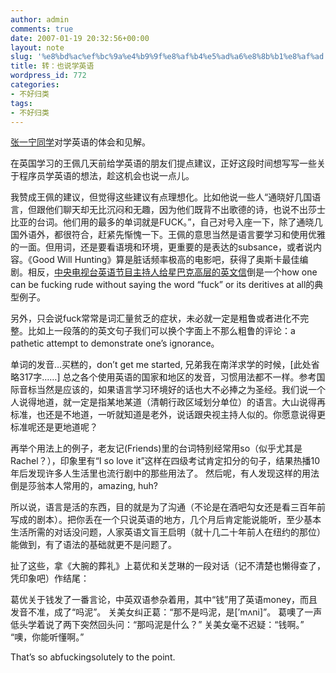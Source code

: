 ```yaml
---
author: admin
comments: true
date: 2007-01-19 20:32:56+00:00
layout: note
slug: '%e8%bd%ac%ef%bc%9a%e4%b9%9f%e8%af%b4%e5%ad%a6%e8%8b%b1%e8%af%ad'
title: 转：也说学英语
wordpress_id: 772
categories:
- 不好归类
tags:
- 不好归类
---
```


[张一宁同学](http://www.yining.org/2007/01/19/on-learning-english/)对学英语的体会和见解。

在英国学习的王佩几天前给学英语的朋友们提点建议，正好这段时间想写写一些关于程序员学英语的想法，趁这机会也说一点儿。

我赞成王佩的建议，但觉得这些建议有点理想化。比如他说一些人“通晓好几国语言，但跟他们聊天却无比沉闷和无趣，因为他们既背不出歌德的诗，也说不出莎士比亚的台词。他们用的最多的单词就是FUCK。”，自己对号入座一下，除了通晓几国外语外，都很符合，赶紧先惭愧一下。王佩的意思当然是语言要学习和使用优雅的一面。但用词，还是要看语境和环境，更重要的是表达的subsance，或者说内容。《Good Will Hunting》算是脏话频率极高的电影吧，获得了奥斯卡最佳编剧。相反，[中央电视台英语节目主持人给星巴克高层的英文信](http://www.hecaitou.com/bbs/read.php?tid=1123)倒是一个how one can be fucking rude without saying the word “fuck” or its deritives at all的典型例子。

另外，只会说fuck常常是词汇量贫乏的症状，未必就一定是粗鲁或者进化不完整。比如上一段落的的英文句子我们可以换个字面上不那么粗鲁的评论：a pathetic attempt to demonstrate one’s ignorance。

单词的发音…买糕的，don’t get me started, 兄弟我在南洋求学的时候，[此处省略317字……] 总之各个使用英语的国家和地区的发音，习惯用法都不一样。参考国际音标当然是应该的，如果语言学习环境好的话也大不必捧之为圣经。我们说一个人说得地道，就一定是指某地某道（清朝行政区域划分单位）的语言。大山说得再标准，也还是不地道，一听就知道是老外，说话跟央视主持人似的。你愿意说得更标准呢还是更地道呢？

再举个用法上的例子，老友记(Friends)里的台词特别经常用so（似乎尤其是Rachel？），印象里有“I so love it”这样在四级考试肯定扣分的句子，结果热播10年后发现许多人生活里也流行剧中的那些用法了。 然后呢，有人发现这样的用法倒是莎翁本人常用的，amazing, huh?

所以说，语言是活的东西，目的就是为了沟通（不论是在酒吧勾女还是看三百年前写成的剧本）。把你丢在一个只说英语的地方，几个月后肯定能说能听，至少基本生活所需的对话没问题，人家英语文盲王启明（就十几二十年前人在纽约的那位）能做到，有了语法的基础就更不是问题了。

扯了这些，拿《大腕的葬礼》上葛优和关芝琳的一段对话（记不清楚也懒得查了，凭印象吧）作结尾：

葛优关于钱发了一番言论，中英双语参杂着用，其中“钱”用了英语money，而且发音不准，成了“吗泥”。
关美女纠正葛：“那不是吗泥，是[’mʌni]”。
葛噢了一声低头学着说了两下突然回头问：“那吗泥是什么？”
关美女毫不迟疑：“钱啊。”
“噢，你能听懂啊。”

That’s so abfuckingsolutely to the point. 
